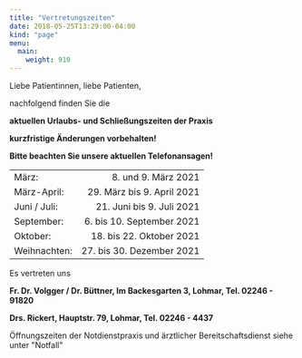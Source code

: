 ```yaml
---
title: "Vertretungszeiten"
date: 2018-05-25T13:29:00-04:00
kind: "page"
menu:
  main:
    weight: 910
---
```


Liebe Patientinnen, liebe Patienten,
 
nachfolgend finden Sie die

**aktuellen Urlaubs- und Schließungszeiten der Praxis**

**kurzfristige Änderungen vorbehalten!**

**Bitte beachten Sie unsere aktuellen Telefonansagen!**

|||
|---------------|----------------------------:|
März:    |        8. und 9. März 2021
März-April:        | 29. März bis 9. April 2021
Juni / Juli: | 21. Juni bis 9. Juli 2021
September:      |   6. bis 10. September 2021
Oktober: | 18. bis 22. Oktober 2021
Weihnachten: | 27. bis 30. Dezember 2021


Es vertreten uns 

**Fr. Dr. Volgger / Dr. Büttner, Im Backesgarten 3, Lohmar, Tel. 02246 - 91820**

**Drs. Rickert, Hauptstr. 79, Lohmar, Tel. 02246 - 4437** 

 Öffnungszeiten der Notdienstpraxis und ärztlicher Bereitschaftsdienst siehe unter "Notfall"
